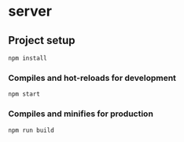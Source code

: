 # server

## Project setup
```
npm install
```

### Compiles and hot-reloads for development
```
npm start
```

### Compiles and minifies for production
```
npm run build
```